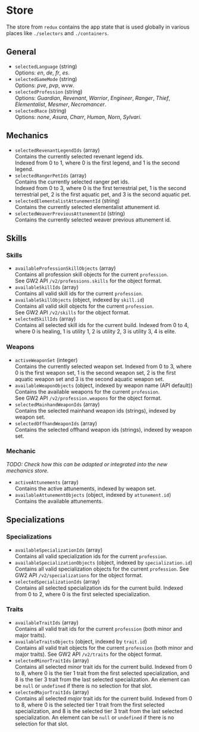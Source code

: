 # Store
The store from `redux` contains the app state that is used globally in various places like `./selectors` and `./containers`.

## General
- `selectedLanguage` (string)  
  Options: *en*, *de*, *fr*, *es*.
- `selectedGameMode` (string)  
  Options: *pve*, *pvp*, *wvw*.
- `selectedProfession` (string)  
  Options: *Guardian*, *Revenant*, *Warrior*, *Engineer*, *Ranger*, *Thief*, *Elementalist*, *Mesmer*, *Necromancer*.
- `selectedRace` (string)  
  Options: *none*, *Asura*, *Charr*, *Human*, *Norn*, *Sylvari*.

## Mechanics
- `selectedRevenantLegendIds` (array)  
  Contains the currently selected revenant legend ids.  
  Indexed from 0 to 1, where 0 is the first legend, and 1 is the second legend.
- `selectedRangerPetIds` (array)  
  Contains the currently selected ranger pet ids.  
  Indexed from 0 to 3, where 0 is the first terrestrial pet, 1 is the second terrestrial pet, 2 is the first aquatic pet, and 3 is the second aquatic pet.
- `selectedElementalistAttunementId` (string)  
  Contains the currently selected elementalist attunement id.
- `selectedWeaverPreviousAttunementId` (string)  
  Contains the currently selected weaver previous attunement id.

## Skills
### Skills
- `availableProfessionSkillObjects` (array)  
  Contains all profession skill objects for the current `profession`.  
  See GW2 API `/v2/professions.skills` for the object format.
- `availableSkillIds` (array)  
  Contains all valid skill ids for the current `profession`.
- `availableSkillObjects` (object, indexed by `skill.id`)  
  Contains all valid skill objects for the current `profession`.  
  See GW2 API `/v2/skills` for the object format.
- `selectedSkillIds` (array)  
  Contains all selected skill ids for the current build.
  Indexed from 0 to 4, where 0 is healing, 1 is utility 1, 2 is utility 2, 3 is utility 3, 4 is elite.

### Weapons
- `activeWeaponSet` (integer)  
  Contains the currently selected weapon set.
  Indexed from 0 to 3, where 0 is the first weapon set, 1 is the second weapon set, 2 is the first aquatic weapon set and 3 is the second aquatic weapon set.
- `availableWeaponObjects` (object, indexed by weapon name (API default))  
  Contains the available weapons for the current `profession`.  
  See GW2 API `/v2/profession.weapons` for the object format.
- `selectedMainhandWeaponIds` (array)  
  Contains the selected mainhand weapon ids (strings), indexed by weapon set.
- `selectedOffhandWeaponIds` (array)  
  Contains the selected offhand weapon ids (strings), indexed by weapon set.

### Mechanic
*TODO: Check how this can be adapted or integrated into the new mechanics store.* 
- `activeAttunements` (array)  
  Contains the active attunements, indexed by weapon set.
- `availableAttunementObjects` (object, indexed by `attunement.id`)  
  Contains the available attunements.

## Specializations
### Specializations
- `availableSpecializationIds` (array)  
  Contains all valid specialization ids for the current `profession`.
- `availableSpecializationObjects` (object, indexed by `specialization.id`)  
  Contains all valid specialization objects for the current `profession`.
  See GW2 API `/v2/specializations` for the object format.
- `selectedSpecializationIds` (array)  
  Contains all selected specialization ids for the current build.
  Indexed from 0 to 2, where 0 is the first selected specialization.

### Traits
- `availableTraitIds` (array)  
  Contains all valid trait ids for the current `profession` (both minor and major traits).
- `availableTraitsObjects` (object, indexed by `trait.id`)  
  Contains all valid trait objects for the current `profession` (both minor and major traits). See GW2 API `/v2/traits`
  for the object format.
- `selectedMinorTraitIds` (array)  
  Contains all selected *minor* trait ids for the current build.
  Indexed from 0 to 8, where 0 is the tier 1 trait from the first selected specialization,
  and 8 is the tier 3 trait from the last selected specialization.
  An element can be `null` or `undefined` if there is no selection for that slot.  
- `selectedMajorTraitIds` (array)  
  Contains all selected *major* trait ids for the current build.
  Indexed from 0 to 8, where 0 is the selected tier 1 trait from the first selected specialization,
  and 8 is the selected tier 3 trait from the last selected specialization.
  An element can be `null` or `undefined` if there is no selection for that slot.
